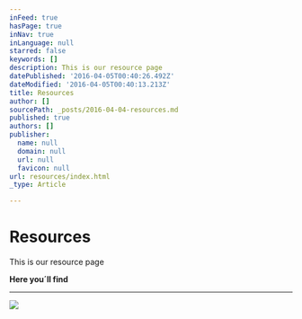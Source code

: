 ```yaml
---
inFeed: true
hasPage: true
inNav: true
inLanguage: null
starred: false
keywords: []
description: This is our resource page
datePublished: '2016-04-05T00:40:26.492Z'
dateModified: '2016-04-05T00:40:13.213Z'
title: Resources
author: []
sourcePath: _posts/2016-04-04-resources.md
published: true
authors: []
publisher:
  name: null
  domain: null
  url: null
  favicon: null
url: resources/index.html
_type: Article

---
```

# Resources

This is our resource page

**Here you´ll find**

****
![](https://the-grid-user-content.s3-us-west-2.amazonaws.com/0167b4d9-05b9-4028-9397-f9692e009a70.jpg)